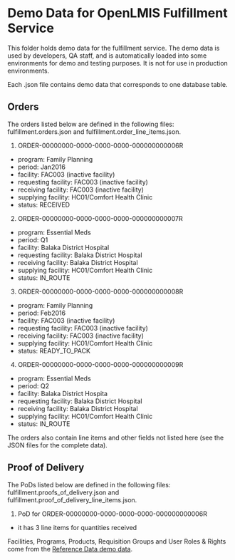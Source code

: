 # Demo Data for OpenLMIS Fulfillment Service
This folder holds demo data for the fulfillment service. The demo data is used by developers, QA
staff, and is automatically loaded into some environments for demo and testing purposes. It is not
for use in production environments.

Each .json file contains demo data that corresponds to one database table.

## Orders

The orders listed below are defined in the following files:
fulfillment.orders.json and fulfillment.order_line_items.json.

1. ORDER-00000000-0000-0000-0000-000000000006R
  * program: Family Planning
  * period: Jan2016
  * facility: FAC003 (inactive facility)
  * requesting facility: FAC003 (inactive facility)
  * receiving facility: FAC003 (inactive facility)
  * supplying facility: HC01/Comfort Health Clinic
  * status: RECEIVED
2. ORDER-00000000-0000-0000-0000-000000000007R
  * program: Essential Meds
  * period: Q1
  * facility: Balaka District Hospital
  * requesting facility: Balaka District Hospital
  * receiving facility: Balaka District Hospital
  * supplying facility: HC01/Comfort Health Clinic
  * status: IN_ROUTE
3. ORDER-00000000-0000-0000-0000-000000000008R
  * program: Family Planning
  * period: Feb2016
  * facility: FAC003 (inactive facility)
  * requesting facility: FAC003 (inactive facility)
  * receiving facility: FAC003 (inactive facility)
  * supplying facility: HC01/Comfort Health Clinic
  * status: READY_TO_PACK
4. ORDER-00000000-0000-0000-0000-000000000009R
  * program: Essential Meds
  * period: Q2
  * facility: Balaka District Hospita
  * requesting facility: Balaka District Hospital
  * receiving facility: Balaka District Hospital
  * supplying facility: HC01/Comfort Health Clinic
  * status: IN_ROUTE

The orders also contain line items and other fields not listed here (see the JSON files for the
complete data).

## Proof of Delivery

The PoDs listed below are defined in the following files:
fulfillment.proofs_of_delivery.json and fulfillment.proof_of_delivery_line_items.json.

1. PoD for ORDER-00000000-0000-0000-0000-000000000006R
  * it has 3 line items for quantities received

Facilities, Programs, Products, Requisition Groups and User Roles & Rights come from the
[Reference Data demo data](https://github.com/OpenLMIS/openlmis-referencedata/tree/master/demo-data).
